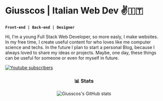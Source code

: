 # Giusscos | Italian Web Dev ✌️🇮🇹
**`Front-end | Back-end | Designer`**

Hi, I'm a young Full Stack Web Developer, so more easly, I make websites. In my free time, I create useful content for who loves like me computer science and techs. In the future I plan to start a personal Blog, because I always loved to share my ideas or projects. Maybe, one day, these things can be useful for someone or even for myself in future.

<a href="https://www.youtube.com/@giusscos?sub_confirmation=1" target="_blank">
  <img alt="Youtube subscribers" title="Subscribe to my YouTube channel" src="https://custom-icon-badges.demolab.com/youtube/channel/subscribers/UC7KdNk9nOHb4AeRnsTjCB8Q?color=%23E05D44&label=SUBSCRIBE&logo=video&logoColor=white&style=for-the-      badge&labelColor=CE4630"/>
</a> 

<div align="center">
  
### 📊 Stats
  
![Giusscos's GitHub stats](https://github-readme-stats.vercel.app/api?username=giusscos&show_icons=true&theme=gruvbox)

<!-- ![GitHub Streak](https://streak-stats.demolab.com?user=giusscos&theme=gruvbox&border_radius=4.5) -->
  
</div>
<br>

<!---
giusscos/giusscos is a ✨ special ✨ repository because its `README.md` (this file) appears on your GitHub profile.
You can click the Preview link to take a look at your changes.
--->
